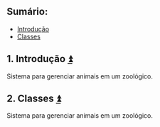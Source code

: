 

## **Sumário:**<a name="sumario"></a>
- <a href="#1">Introdução</a>
- <a href="#2">Classes</a>

## 1. Introdução <a name="1"></a><a href="#sumario">:arrow_double_up:</a>
Sistema para gerenciar animais em um zoológico.

## 2. Classes <a name="2"></a><a href="#sumario">:arrow_double_up:</a>
Sistema para gerenciar animais em um zoológico.

